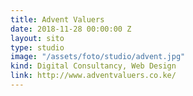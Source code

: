 ```yaml
---
title: Advent Valuers
date: 2018-11-28 00:00:00 Z
layout: sito
type: studio
image: "/assets/foto/studio/advent.jpg"
kind: Digital Consultancy, Web Design
link: http://www.adventvaluers.co.ke/
---
```


